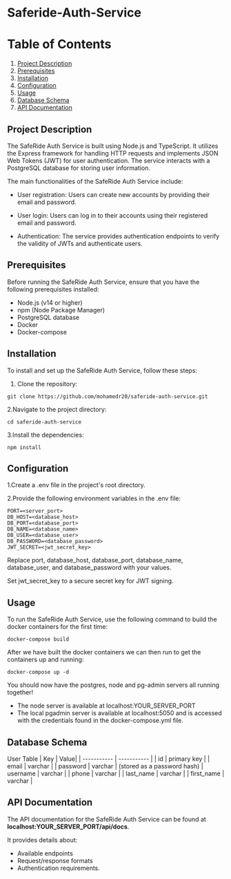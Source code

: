 # Saferide-Auth-Service

# Table of Contents

1. [Project Description](#ProjectDescription)
2. [Prerequisites](#Prerequisites)
3. [Installation](#Installation)
4. [Configuration](#Configuration)
5. [Usage](#Usage)
6. [Database Schema](#Database)
7. [API Documentation](#APIDocumentation)

## Project Description <a name="ProjectDescription"></a>

The SafeRide Auth Service is built using Node.js and TypeScript. It utilizes the Express framework for handling HTTP requests and implements JSON Web Tokens (JWT) for user authentication. The service interacts with a PostgreSQL database for storing user information.

The main functionalities of the SafeRide Auth Service include:

- User registration: Users can create new accounts by providing their email and password.

- User login: Users can log in to their accounts using their registered email and password.

- Authentication: The service provides authentication endpoints to verify the validity of JWTs and authenticate users.

## Prerequisites <a name="Prerequisites"></a>

Before running the SafeRide Auth Service, ensure that you have the following prerequisites installed:

- Node.js (v14 or higher)
- npm (Node Package Manager)
- PostgreSQL database
- Docker
- Docker-compose

## Installation <a name="Installation"></a>

To install and set up the SafeRide Auth Service, follow these steps:

1. Clone the repository:

```
git clone https://github.com/mohamedr20/saferide-auth-service.git
```

2.Navigate to the project directory:

```
cd saferide-auth-service
```

3.Install the dependencies:

```
npm install
```

## Configuration <a name="Configuration"></a>

1.Create a .env file in the project's root directory.

2.Provide the following environment variables in the .env file:

```
PORT=<server_port>
DB_HOST=<database_host>
DB_PORT=<database_port>
DB_NAME=<database_name>
DB_USER=<database_user>
DB_PASSWORD=<database_password>
JWT_SECRET=<jwt_secret_key>
```

Replace port, database_host, database_port, database_name, database_user, and database_password with your values.

Set jwt_secret_key to a secure secret key for JWT signing.

## Usage <a name="Usage"></a>

To run the SafeRide Auth Service, use the following command to build the docker containers for the first time:

```
docker-compose build
```

After we have built the docker containers we can then run to get the containers up and running:

```
docker-compose up -d
```

You should now have the postgres, node and pg-admin servers all running together!

- The node server is available at localhost:YOUR_SERVER_PORT
- The local pgadmin server is available at localhost:5050 and is accessed with the credentials found in the docker-compose.yml file.

## Database Schema

User Table
| Key | Value|
| ----------- | ----------- |
| id | primary key |
| email | varchar |
| password | varchar | (stored as a password hash)
| username | varchar |
| phone | varchar |
| last_name | varchar |
| first_name | varchar |

## API Documentation

The API documentation for the SafeRide Auth Service can be found at **localhost:YOUR_SERVER_PORT/api/docs**.

It provides details about:

- Available endpoints
- Request/response formats
- Authentication requirements.
